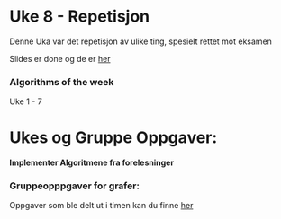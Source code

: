 # Uke 8 - Repetisjon

Denne Uka var det repetisjon av ulike ting, spesielt rettet mot eksamen

Slides er done og de er [her](https://github.com/amaduswaray/IN2010-Gruppe-4/blob/main/Uke%208/Uke%208.pdf)


### Algorithms of the week
Uke 1 - 7


# Ukes og Gruppe Oppgaver:

**Implementer Algoritmene fra forelesninger**

### Gruppeopppgaver for grafer:

Oppgaver som ble delt ut i timen kan du finne [her](https://github.com/amaduswaray/IN2010-Gruppe-4/blob/main/Uke%208/Oppgavesett.pdf)

